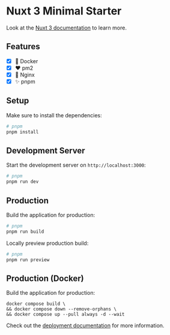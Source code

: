 # Nuxt 3 Minimal Starter

Look at the [Nuxt 3 documentation](https://nuxt.com/docs/getting-started/introduction) to learn more.

## Features

- [x] 🐳 Docker
- [x] ❤️ pm2
- [x] 📱 Nginx
- [x] ✨ pnpm

## Setup

Make sure to install the dependencies:

```bash
# pnpm
pnpm install
```

## Development Server

Start the development server on `http://localhost:3000`:

```bash
# pnpm
pnpm run dev
```

## Production

Build the application for production:

```bash
# pnpm
pnpm run build
```

Locally preview production build:

```bash
# pnpm
pnpm run preview
```

## Production (Docker)

Build the application for production:

```
docker compose build \
&& docker compose down --remove-orphans \
&& docker compose up --pull always -d --wait
```

Check out the [deployment documentation](https://nuxt.com/docs/getting-started/deployment) for more information.
